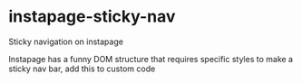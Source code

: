 # instapage-sticky-nav
Sticky navigation on instapage

Instapage has a funny DOM structure that requires specific styles to make a sticky nav bar, add this to custom code 

